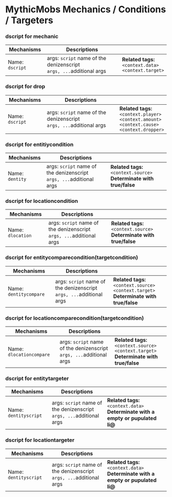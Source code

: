 # MythicMobs Mechanics / Conditions / Targeters

### dscript for mechanic
|Mechanisms|Descriptions||
|---|---|---|
|Name: `dscript`|args: `script` name of the denizenscript<br>`args, ...`additional args|**Related tags:**<br>`<context.data>`<br>`<context.target>`|

### dscript for drop
|Mechanisms|Descriptions||
|---|---|---|
|Name: `dscript`|args: `script` name of the denizenscript<br>`args, ...`additional args|**Related tags:**<br>`<context.player>`<br>`<context.amount>`<br>`<context.cause>`<br>`<context.dropper>`|

### dscript for entitiycondition
|Mechanisms|Descriptions||
|---|---|---|
|Name: `dentity`|args: `script` name of the denizenscript<br>`args, ...`additional args|**Related tags:**<br>`<context.source>`<br> **Determinate with true/false**|

### dscript for locationcondition
|Mechanisms|Descriptions||
|---|---|---|
|Name: `dlocation`|args: `script` name of the denizenscript<br>`args, ...`additional args|**Related tags:**<br>`<context.source>`<br> **Determinate with true/false**|

### dscript for entitycomparecondition(targetcondition)
|Mechanisms|Descriptions||
|---|---|---|
|Name: `dentitycompare`|args: `script` name of the denizenscript<br>`args, ...`additional args|**Related tags:**<br>`<context.source>`<br> `<context.target>` <br> **Determinate with true/false**|

### dscript for locationcomparecondition(targetcondition)
|Mechanisms|Descriptions||
|---|---|---|
|Name: `dlocationcompare`|args: `script` name of the denizenscript<br>`args, ...`additional args|**Related tags:**<br>`<context.source>`<br> `<context.target>` <br> **Determinate with true/false**|

### dscript for entitytargeter
|Mechanisms|Descriptions||
|---|---|---|
|Name: `dentityscript`|args: `script` name of the denizenscript<br>`args, ...`additional args|**Related tags:**<br>`<context.data>`<br> **Determinate with a empty or pupulated li@**|

### dscript for locationtargeter
|Mechanisms|Descriptions||
|---|---|---|
|Name: `dentityscript`|args: `script` name of the denizenscript<br>`args, ...`additional args|**Related tags:**<br>`<context.data>`<br> **Determinate with a empty or pupulated li@**|

